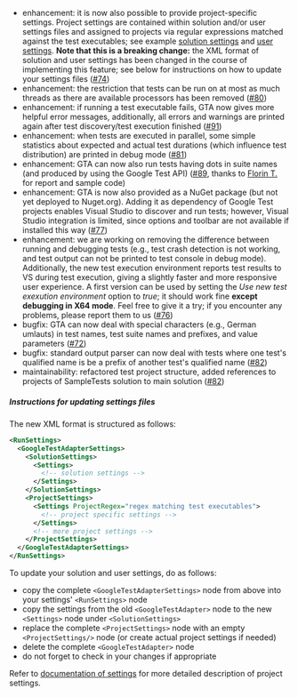 * enhancement: it is now also possible to provide project-specific settings. Project settings are contained within solution and/or user settings files and assigned to projects via regular expressions matched against the test executables; see example [solution settings](https://github.com/csoltenborn/GoogleTestAdapter/blob/master/SampleTests/SampleTests.gta.runsettings) and [user settings](https://github.com/csoltenborn/GoogleTestAdapter/blob/master/SampleTests/NonDeterministic.runsettings). **Note that this is a breaking change:** the XML format of solution and user settings has been changed in the course of implementing this feature; see below for instructions on how to update your settings files ([#74](https://github.com/csoltenborn/GoogleTestAdapter/issues/74))
* enhancement: the restriction that tests can be run on at most as much threads as there are available processors has been removed ([#80](https://github.com/csoltenborn/GoogleTestAdapter/issues/80))
* enhancement: if running a test executable fails, GTA now gives more helpful error messages, additionally, all errors and warnings are printed again after test discovery/test execution finished ([#91](https://github.com/csoltenborn/GoogleTestAdapter/issues/91))
* enhancement: when tests are executed in parallel, some simple statistics about expected and actual test durations (which influence test distribution) are printed in debug mode ([#81](https://github.com/csoltenborn/GoogleTestAdapter/issues/81))
* enhancement: GTA can now also run tests having dots in suite names (and produced by using the Google Test API) ([#89](https://github.com/csoltenborn/GoogleTestAdapter/issues/89), thanks to [Florin T.](https://github.com/ftrofin) for report and sample code)
* enhancement: GTA is now also provided as a NuGet package (but not yet deployed to Nuget.org). Adding it as dependency of Google Test projects enables Visual Studio to discover and run tests; however, Visual Studio integration is limited, since options and toolbar are not available if installed this way ([#77](https://github.com/csoltenborn/GoogleTestAdapter/issues/77))
* enhancement: we are working on removing the difference between running and debugging tests (e.g., test crash detection is not working, and test output can not be printed to test console in debug mode). Additionally, the new test execution environment reports test results to VS during test execution, giving a slightly faster and more responsive user experience. A first version can be used by setting the *Use new test exexution environment* option to *true*; it should work fine **except debugging in X64 mode**. Feel free to give it a try; if you encounter any problems, please report them to us ([#76](https://github.com/csoltenborn/GoogleTestAdapter/issues/76))
* bugfix: GTA can now deal with special characters (e.g., German umlauts) in test names, test suite names and prefixes, and value parameters ([#72](https://github.com/csoltenborn/GoogleTestAdapter/issues/72))
* bugfix: standard output parser can now deal with tests where one test's qualified name is be a prefix of another test's qualified name ([#82](https://github.com/csoltenborn/GoogleTestAdapter/issues/82))
* maintainability: refactored test project structure, added references to projects of SampleTests solution to main solution ([#82](https://github.com/csoltenborn/GoogleTestAdapter/issues/82))


##### Instructions for updating settings files
The new XML format is structured as follows:

```xml
<RunSettings>
  <GoogleTestAdapterSettings>
    <SolutionSettings>
      <Settings>
        <!-- solution settings -->
      </Settings>
    </SolutionSettings>
    <ProjectSettings>
      <Settings ProjectRegex="regex matching test executables">
        <!-- project specific settings -->
      </Settings>
      <!-- more project settings -->
    </ProjectSettings>
  </GoogleTestAdapterSettings>
</RunSettings>
```

To update your solution and user settings, do as follows:
* copy the complete `<GoogleTestAdapterSettings>` node from above into your settings' `<RunSettings>` node
* copy the settings from the old `<GoogleTestAdapter>` node to the new `<Settings>` node under  `<SolutionSettings>`
* replace the complete `<ProjectSettings>` node with an empty  `<ProjectSettings/>` node (or create actual project settings if needed)
* delete the complete `<GoogleTestAdapter>` node
* do not forget to check in your changes if appropriate

Refer to [documentation of settings](https://github.com/csoltenborn/GoogleTestAdapter#gta_settings) for more detailed description of project settings. 